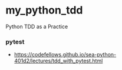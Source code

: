 # my_python_tdd
Python TDD as a Practice


### pytest 
- https://codefellows.github.io/sea-python-401d2/lectures/tdd_with_pytest.html